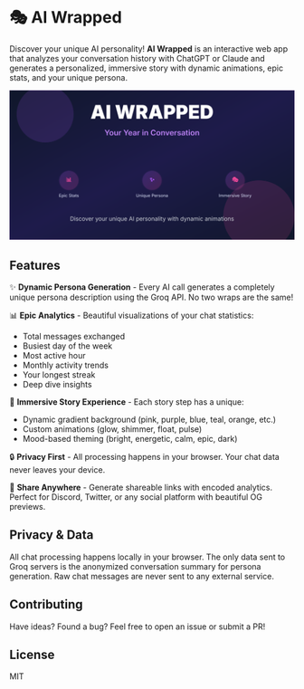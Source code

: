 # 🎭 AI Wrapped

Discover your unique AI personality! **AI Wrapped** is an interactive web app that analyzes your conversation history with ChatGPT or Claude and generates a personalized, immersive story with dynamic animations, epic stats, and your unique persona.

![AI Wrapped Preview](./public/ai-wrapped-preview.svg)

## Features

✨ **Dynamic Persona Generation** - Every AI call generates a completely unique persona description using the Groq API. No two wraps are the same!

📊 **Epic Analytics** - Beautiful visualizations of your chat statistics:
  - Total messages exchanged
  - Busiest day of the week
  - Most active hour
  - Monthly activity trends
  - Your longest streak
  - Deep dive insights

🎨 **Immersive Story Experience** - Each story step has a unique:
  - Dynamic gradient background (pink, purple, blue, teal, orange, etc.)
  - Custom animations (glow, shimmer, float, pulse)
  - Mood-based theming (bright, energetic, calm, epic, dark)

🔒 **Privacy First** - All processing happens in your browser. Your chat data never leaves your device.

📱 **Share Anywhere** - Generate shareable links with encoded analytics. Perfect for Discord, Twitter, or any social platform with beautiful OG previews.

## Privacy & Data

All chat processing happens locally in your browser. The only data sent to Groq servers is the anonymized conversation summary for persona generation. Raw chat messages are never sent to any external service.

## Contributing

Have ideas? Found a bug? Feel free to open an issue or submit a PR!

## License

MIT
